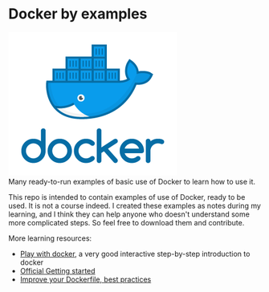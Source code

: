 # Docker by examples
![docker logo](https://github.com/gianfa/docker_by_examples/blob/master/_img/docker_logo.png)  
Many ready-to-run examples of basic use of Docker to learn how to use it.


This repo is intended to contain examples of use of Docker, ready to be used. It is not a course indeed. I created these examples as notes during my learning, and I think they can help anyone who doesn't understand some more complicated steps. So feel free to download them and contribute.
 
More learning resources:
* [Play with docker](https://training.play-with-docker.com/), a very good interactive step-by-step introduction to docker
* [Official Getting started](https://docs.docker.com/get-started/)
* [Improve your Dockerfile, best practices](https://dev.to/azure/improve-your-dockerfile-best-practices-5ll?utm_source=additional_box&utm_medium=internal&utm_campaign=regular&booster_org=azure)
